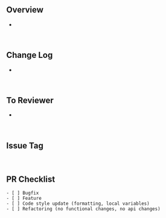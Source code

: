 ## Overview
- 

<br>

## Change Log

- 

<br>

## To Reviewer

- 

<br>

## Issue Tag

<br>

## PR Checklist
    - [ ] Bugfix
    - [ ] Feature
    - [ ] Code style update (formatting, local variables)
    - [ ] Refactoring (no functional changes, no api changes)
